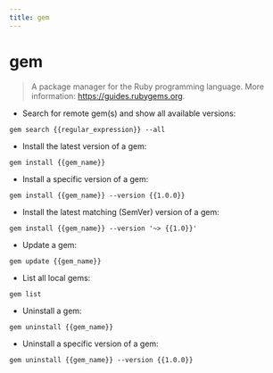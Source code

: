 ```yaml
---
title: gem
---
```

# gem

> A package manager for the Ruby programming language.
> More information: <https://guides.rubygems.org>.

- Search for remote gem(s) and show all available versions:

`gem search {{regular_expression}} --all`

- Install the latest version of a gem:

`gem install {{gem_name}}`

- Install a specific version of a gem:

`gem install {{gem_name}} --version {{1.0.0}}`

- Install the latest matching (SemVer) version of a gem:

`gem install {{gem_name}} --version '~> {{1.0}}'`

- Update a gem:

`gem update {{gem_name}}`

- List all local gems:

`gem list`

- Uninstall a gem:

`gem uninstall {{gem_name}}`

- Uninstall a specific version of a gem:

`gem uninstall {{gem_name}} --version {{1.0.0}}`
